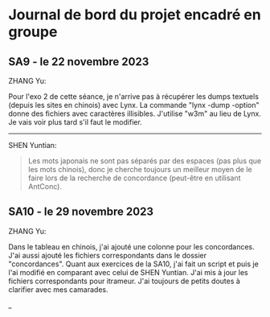 # Journal de bord du projet encadré en groupe

## SA9 - le 22 novembre 2023

ZHANG Yu:

Pour l'exo 2 de cette séance, je n'arrive pas à récupérer les dumps textuels (depuis les sites en chinois) avec Lynx. La commande "lynx -dump -option" donne des fichiers avec caractères illisibles. J'utilise "w3m" au lieu de Lynx. Je vais voir plus tard s'il faut le modifier. 

---
SHEN Yuntian:
> Les mots japonais ne sont pas séparés par des espaces (pas plus que les mots chinois), donc je cherche toujours un meilleur moyen de le faire lors de la recherche de concordance (peut-être en utilisant AntConc).

## SA10 - le 29 novembre 2023

ZHANG Yu: 

Dans le tableau en chinois, j'ai ajouté une colonne pour les concordances. J'ai aussi ajouté les fichiers correspondants dans le dossier "concordances". 
Quant aux exercices de la SA10, j'ai fait un script et puis je l'ai modifié en comparant avec celui de SHEN Yuntian. J'ai mis à jour les fichiers correspondants pour itrameur. J'ai toujours de petits doutes à clarifier avec mes camarades. 

_
